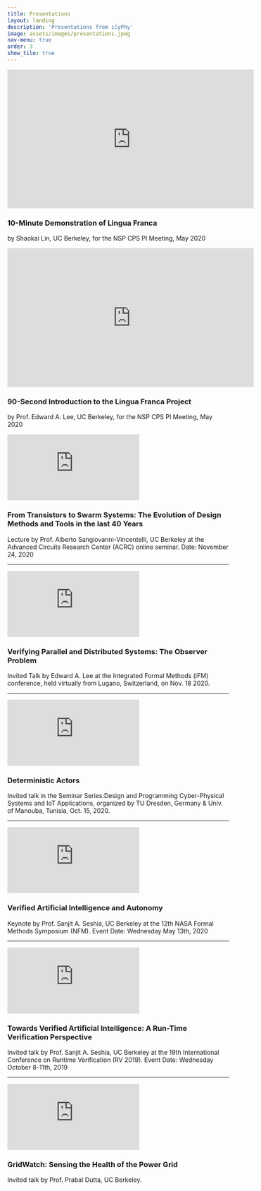 ```yaml
---
title: Presentations
layout: landing
description: 'Presentations from iCyPhy'
image: assets/images/presentations.jpeg
nav-menu: true
order: 3
show_tile: true
---
```


<!-- Main -->
<div id="main" class="alt">

<!-- One -->
<section id="one">
	<div class="inner">

<!-- Content -->

<div class="row">
	<div class="6u 12u$(small)">
<iframe width="560" height="315" src="https://www.youtube.com/embed/UZ1P70Rz5sY" title="YouTube video player" frameborder="0" allow="accelerometer; autoplay; clipboard-write; encrypted-media; gyroscope; picture-in-picture" allowfullscreen></iframe>
	</div>
	<div class="6u$ 12u$(small)">
		<h3>10-Minute Demonstration of Lingua Franca</h3>
		<p>by Shaokai Lin, UC Berkeley, for the NSP CPS PI Meeting, May 2020</p>
	</div>
</div>

<div class="row">
	<div class="6u 12u$(small)">
<iframe width="560" height="315" src="https://www.youtube.com/embed/X-C_s8JUfbo" title="YouTube video player" frameborder="0" allow="accelerometer; autoplay; clipboard-write; encrypted-media; gyroscope; picture-in-picture" allowfullscreen></iframe>
	</div>
	<div class="6u$ 12u$(small)">
		<h3>90-Second Introduction to the Lingua Franca Project</h3>
		<p>by Prof. Edward A. Lee, UC Berkeley, for the NSP CPS PI Meeting, May 2020</p>
	</div>
</div>

<div class="row">
	<div class="6u 12u$(small)">
        <iframe class="yt-video" src="https://www.youtube.com/embed/SpgZLtVghIs" title="YouTube video player" frameborder="0" allow="accelerometer; autoplay; clipboard-write; encrypted-media; gyroscope; picture-in-picture" allowfullscreen></iframe>
	</div>
	<div class="6u$ 12u$(small)">
		<h3>From Transistors to Swarm Systems: The Evolution of Design Methods and Tools in the last 40 Years</h3>
		<p>Lecture by Prof. Alberto Sangiovanni-Vincentelli, UC Berkeley at the 
Advanced Circuits Research Center (ACRC) online seminar. Date: November 24, 2020</p>
	</div>
</div>

<hr class="major"/>
<div class="row">
	<div class="6u 12u$(small)">
		<iframe class="yt-video" src="https://www.youtube.com/embed/FYAZyHf_Jbc" title="YouTube video player" frameborder="0" allow="accelerometer; autoplay; clipboard-write; encrypted-media; gyroscope; picture-in-picture" allowfullscreen></iframe>
	</div>
	<div class="6u$ 12u$(small)">
		<h3>Verifying Parallel and Distributed Systems: The Observer Problem</h3>
		<p>Invited Talk by Edward A. Lee at the Integrated Formal Methods (iFM) conference, held virtually from Lugano, Switzerland, on Nov. 18 2020.</p>
	</div>
</div>

<hr class="major"/>
<div class="row">
	<div class="6u 12u$(small)">
        <iframe class="yt-video" src="https://www.youtube.com/embed/roM3ywzEBaQ" title="YouTube video player" frameborder="0" allow="accelerometer; autoplay; clipboard-write; encrypted-media; gyroscope; picture-in-picture" allowfullscreen></iframe>
	</div>
	<div class="6u$ 12u$(small)">
		<h3>Deterministic Actors</h3>
		<p>Invited talk in the Seminar Series:Design and Programming Cyber-Physical Systems and IoT Applications, organized by TU Dresden, Germany & Univ. of Manouba, Tunisia, Oct. 15, 2020.</p>
	</div>
</div>

<hr class="major"/>
<div class="row">
	<div class="6u 12u$(small)">
        <iframe class="yt-video" src="https://www.youtube.com/embed/_qszqXlKADw?start=12275" title="YouTube video player" frameborder="0" allow="accelerometer; autoplay; clipboard-write; encrypted-media; gyroscope; picture-in-picture" allowfullscreen></iframe>
	</div>
	<div class="6u$ 12u$(small)">
		<h3>Verified Artificial Intelligence and Autonomy</h3>
		<p>Keynote by Prof. Sanjit A. Seshia, UC Berkeley at the 12th NASA Formal Methods Symposium (NFM). Event Date: Wednesday May 13th, 2020</p>
	</div>
</div>

<hr class="major"/>
<div class="row">
	<div class="6u 12u$(small)">
        <iframe class="yt-video" src="https://www.youtube.com/embed/QF210fIhkuo" title="YouTube video player" frameborder="0" allow="accelerometer; autoplay; clipboard-write; encrypted-media; gyroscope; picture-in-picture" allowfullscreen></iframe>
	</div>
	<div class="6u$ 12u$(small)">
		<h3>Towards Verified Artificial Intelligence: A Run-Time Verification Perspective</h3>
		<p>Invited talk by Prof. Sanjit A. Seshia, UC Berkeley at the 19th International Conference on Runtime
        Verification (RV 2019). Event Date: Wednesday October 8-11th, 2019</p>
	</div>
</div>

<hr class="major"/>
<div class="row">
	<div class="6u 12u$(small)">
        <iframe class="yt-video" src="https://www.youtube.com/embed/IrrEvjqinBY" title="YouTube video player" frameborder="0" allow="accelerometer; autoplay; clipboard-write; encrypted-media; gyroscope; picture-in-picture" allowfullscreen></iframe>
	</div>
	<div class="6u$ 12u$(small)">
		<h3>GridWatch: Sensing the Health of the Power Grid</h3>
		<p>Invited talk by Prof. Prabal Dutta, UC Berkeley.</p>
	</div>
</div>


</div>
</section>

</div>
